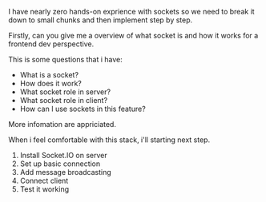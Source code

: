 I have nearly zero hands-on exprience with sockets so we need to break it down to small chunks and then implement step by step.

Firstly, can you give me a overview of what socket is and how it works for a frontend dev perspective.

This is some questions that i have:

- What is a socket?
- How does it work?
- What socket role in server?
- What socket role in client?
- How can I use sockets in this feature?

More infomation are appriciated.

When i feel comfortable with this stack, i'll starting next step.

1. Install Socket.IO on server
2. Set up basic connection
3. Add message broadcasting
4. Connect client
5. Test it working
